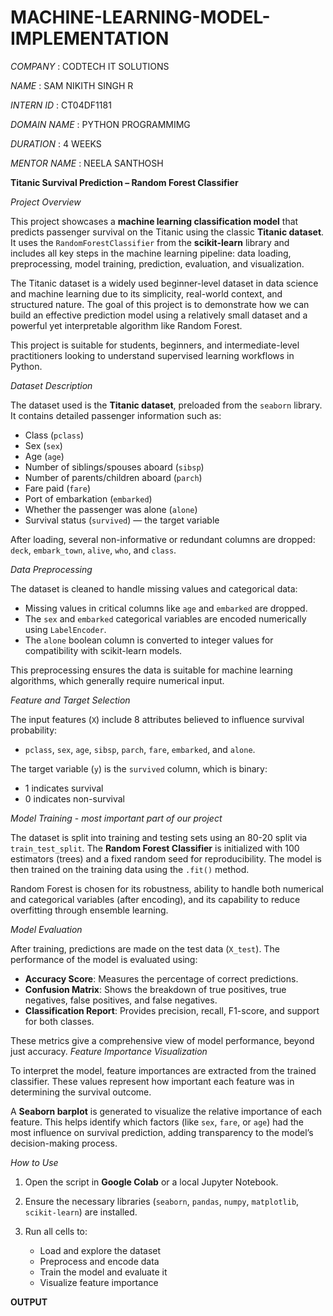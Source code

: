 # MACHINE-LEARNING-MODEL-IMPLEMENTATION

*COMPANY* : CODTECH IT SOLUTIONS

*NAME* : SAM NIKITH SINGH R

*INTERN ID* : CT04DF1181

*DOMAIN NAME* : PYTHON PROGRAMMIMG

*DURATION* : 4 WEEKS

*MENTOR NAME* : NEELA SANTHOSH


**Titanic Survival Prediction – Random Forest Classifier**

 *Project Overview*

This project showcases a **machine learning classification model** that predicts passenger survival on the Titanic using the classic **Titanic dataset**. It uses the `RandomForestClassifier` from the **scikit-learn** library and includes all key steps in the machine learning pipeline: data loading, preprocessing, model training, prediction, evaluation, and visualization.

The Titanic dataset is a widely used beginner-level dataset in data science and machine learning due to its simplicity, real-world context, and structured nature. The goal of this project is to demonstrate how we can build an effective prediction model using a relatively small dataset and a powerful yet interpretable algorithm like Random Forest.

This project is suitable for students, beginners, and intermediate-level practitioners looking to understand supervised learning workflows in Python.

 *Dataset Description*

The dataset used is the **Titanic dataset**, preloaded from the `seaborn` library. It contains detailed passenger information such as:

* Class (`pclass`)
* Sex (`sex`)
* Age (`age`)
* Number of siblings/spouses aboard (`sibsp`)
* Number of parents/children aboard (`parch`)
* Fare paid (`fare`)
* Port of embarkation (`embarked`)
* Whether the passenger was alone (`alone`)
* Survival status (`survived`) — the target variable

After loading, several non-informative or redundant columns are dropped: `deck`, `embark_town`, `alive`, `who`, and `class`.

 *Data Preprocessing*

The dataset is cleaned to handle missing values and categorical data:

* Missing values in critical columns like `age` and `embarked` are dropped.
* The `sex` and `embarked` categorical variables are encoded numerically using `LabelEncoder`.
* The `alone` boolean column is converted to integer values for compatibility with scikit-learn models.

This preprocessing ensures the data is suitable for machine learning algorithms, which generally require numerical input.

 *Feature and Target Selection*

The input features (`X`) include 8 attributes believed to influence survival probability:

* `pclass`, `sex`, `age`, `sibsp`, `parch`, `fare`, `embarked`, and `alone`.

The target variable (`y`) is the `survived` column, which is binary:

* 1 indicates survival
* 0 indicates non-survival
  
 *Model Training* - *most important part of our project*

The dataset is split into training and testing sets using an 80-20 split via `train_test_split`. The **Random Forest Classifier** is initialized with 100 estimators (trees) and a fixed random seed for reproducibility. The model is then trained on the training data using the `.fit()` method.

Random Forest is chosen for its robustness, ability to handle both numerical and categorical variables (after encoding), and its capability to reduce overfitting through ensemble learning.

 *Model Evaluation*

After training, predictions are made on the test data (`X_test`). The performance of the model is evaluated using:

* **Accuracy Score**: Measures the percentage of correct predictions.
* **Confusion Matrix**: Shows the breakdown of true positives, true negatives, false positives, and false negatives.
* **Classification Report**: Provides precision, recall, F1-score, and support for both classes.

These metrics give a comprehensive view of model performance, beyond just accuracy.
 *Feature Importance Visualization*

To interpret the model, feature importances are extracted from the trained classifier. These values represent how important each feature was in determining the survival outcome.

A **Seaborn barplot** is generated to visualize the relative importance of each feature. This helps identify which factors (like `sex`, `fare`, or `age`) had the most influence on survival prediction, adding transparency to the model’s decision-making process.

 *How to Use*

1. Open the script in **Google Colab** or a local Jupyter Notebook.
2. Ensure the necessary libraries (`seaborn`, `pandas`, `numpy`, `matplotlib`, `scikit-learn`) are installed.
3. Run all cells to:

   * Load and explore the dataset
   * Preprocess and encode data
   * Train the model and evaluate it
   * Visualize feature importance
  
**OUTPUT**

